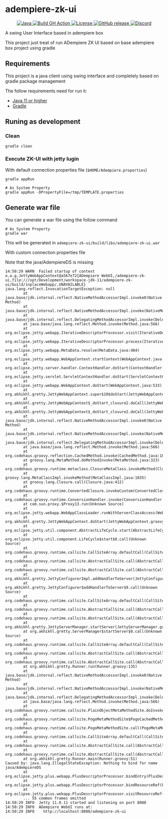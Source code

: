 # adempiere-zk-ui

<p align="center">
  <a href="https://adoptium.net/es/temurin/releases/?version=11">
    <img src="https://badgen.net/badge/Java/11/orange" alt="Java">
  </a>
  <a href="https://github.com/adempiere/adempiere-zk-ui/actions/workflows/build.yml">
    <img src="https://github.com/adempiere/adempiere-zk-ui/actions/workflows/build.yml/badge.svg" alt="Build GH Action">
  </a>
  <a href="https://github.com/adempiere/adempiere-zk-ui/blob/master/LICENSE">
    <img src="https://img.shields.io/badge/license-GNU/GPL%20(v2)-blue" alt="License">
  </a>
  <a href="https://github.com/adempiere/adempiere-zk-ui/releases/latest">
    <img src="https://img.shields.io/github/release/adempiere/adempiere-zk-ui.svg" alt="GitHub release">
  </a>
  <a href="https://discord.gg/T6eH6A7PJZ">
    <img src="https://badgen.net/badge/discord/join%20chat" alt="Discord">
  </a>
</p>

A swing User Interface based in adempiere box

This project just treat of run ADempiere ZK UI based on base adempiere box project using gradle

## Requirements

This project is a java client using swing interface and completely based on gradle package management

The follow requirements need for run it:

- [Java 11 or higher](https://adoptopenjdk.net/)
- [Gradle](https://gradle.org/install/)

## Runing as development
### Clean
```shell
gradle clean
```

### Execute ZK-UI with jetty lugin
With default connection properties file (`$HOME/Adempiere.properties`)
```shell
gradle appRun
```

```shell
# As System Property
gradle appRun -DPropertyFile=/tmp/TEMPLATE.properties
```


## Generate war file

You can generate a war file using the follow command

```shell
# As System Property
gradle war
```

This will be generated in `adempiere-zk-ui/build/libs/adempiere-zk-ui.war`


With custom connection properties file

Note that the java/AdempiereDS is missing


```Shell
14:50:29 WARN  Failed startup of context o.a.g.JettyWebAppContext@a567e72{ADempiere WebUI,/adempiere-zk-ui,file:///opt/Development/workspace-jdk-11/adempiere-zk-ui/build/inplaceWebapp/,UNAVAILABLE}
java.lang.reflect.InvocationTargetException: null
        at java.base/jdk.internal.reflect.NativeMethodAccessorImpl.invoke0(Native Method)
        at java.base/jdk.internal.reflect.NativeMethodAccessorImpl.invoke(NativeMethodAccessorImpl.java:62)
        at java.base/jdk.internal.reflect.DelegatingMethodAccessorImpl.invoke(DelegatingMethodAccessorImpl.java:43)
        at java.base/java.lang.reflect.Method.invoke(Method.java:566)
        at org.eclipse.jetty.webapp.IterativeDescriptorProcessor.visit(IterativeDescriptorProcessor.java:81)
        at org.eclipse.jetty.webapp.IterativeDescriptorProcessor.process(IterativeDescriptorProcessor.java:69)
        at org.eclipse.jetty.webapp.MetaData.resolve(MetaData.java:484)
        at org.eclipse.jetty.webapp.WebAppContext.startContext(WebAppContext.java:1304)
        at org.eclipse.jetty.server.handler.ContextHandler.doStart(ContextHandler.java:896)
        at org.eclipse.jetty.servlet.ServletContextHandler.doStart(ServletContextHandler.java:306)
        at org.eclipse.jetty.webapp.WebAppContext.doStart(WebAppContext.java:533)
        at org.akhikhl.gretty.JettyWebAppContext.super$10$doStart(JettyWebAppContext.groovy)
        at org.akhikhl.gretty.JettyWebAppContext$_doStart_closure2.doCall(JettyWebAppContext.groovy:47)
        at org.akhikhl.gretty.JettyWebAppContext$_doStart_closure2.doCall(JettyWebAppContext.groovy)
        at java.base/jdk.internal.reflect.NativeMethodAccessorImpl.invoke0(Native Method)
        at java.base/jdk.internal.reflect.NativeMethodAccessorImpl.invoke(NativeMethodAccessorImpl.java:62)
        at java.base/jdk.internal.reflect.DelegatingMethodAccessorImpl.invoke(DelegatingMethodAccessorImpl.java:43)
        at java.base/java.lang.reflect.Method.invoke(Method.java:566)
        at org.codehaus.groovy.reflection.CachedMethod.invoke(CachedMethod.java:107)
        at groovy.lang.MetaMethod.doMethodInvoke(MetaMethod.java:323)
        at org.codehaus.groovy.runtime.metaclass.ClosureMetaClass.invokeMethod(ClosureMetaClass.java:274)
        at groovy.lang.MetaClassImpl.invokeMethod(MetaClassImpl.java:1035)
        at groovy.lang.Closure.call(Closure.java:412)
        at org.codehaus.groovy.runtime.ConvertedClosure.invokeCustom(ConvertedClosure.java:50)
        at org.codehaus.groovy.runtime.ConversionHandler.invoke(ConversionHandler.java:112)
        at com.sun.proxy.$Proxy13.run(Unknown Source)
        at org.eclipse.jetty.webapp.WebAppClassLoader.runWithServerClassAccess(WebAppClassLoader.java:134)
        at org.akhikhl.gretty.JettyWebAppContext.doStart(JettyWebAppContext.groovy:46)
        at org.eclipse.jetty.util.component.AbstractLifeCycle.start(AbstractLifeCycle.java:93)
        at org.eclipse.jetty.util.component.LifeCycle$start$0.call(Unknown Source)
        at org.codehaus.groovy.runtime.callsite.CallSiteArray.defaultCall(CallSiteArray.java:47)
        at org.codehaus.groovy.runtime.callsite.AbstractCallSite.call(AbstractCallSite.java:125)
        at org.codehaus.groovy.runtime.callsite.AbstractCallSite.call(AbstractCallSite.java:130)
        at org.akhikhl.gretty.JettyConfigurerImpl.addHandlerToServer(JettyConfigurerImpl.groovy:323)
        at org.akhikhl.gretty.JettyConfigurer$addHandlerToServer$9.call(Unknown Source)
        at org.codehaus.groovy.runtime.callsite.CallSiteArray.defaultCall(CallSiteArray.java:47)
        at org.codehaus.groovy.runtime.callsite.AbstractCallSite.call(AbstractCallSite.java:125)
        at org.codehaus.groovy.runtime.callsite.AbstractCallSite.call(AbstractCallSite.java:148)
        at org.akhikhl.gretty.JettyServerManager.startServer(JettyServerManager.groovy:59)
        at org.akhikhl.gretty.ServerManager$startServer$0.call(Unknown Source)
        at org.codehaus.groovy.runtime.callsite.CallSiteArray.defaultCall(CallSiteArray.java:47)
        at org.codehaus.groovy.runtime.callsite.AbstractCallSite.call(AbstractCallSite.java:125)
        at org.codehaus.groovy.runtime.callsite.AbstractCallSite.call(AbstractCallSite.java:139)
        at org.akhikhl.gretty.Runner.run(Runner.groovy:135)
        at java.base/jdk.internal.reflect.NativeMethodAccessorImpl.invoke0(Native Method)
        at java.base/jdk.internal.reflect.NativeMethodAccessorImpl.invoke(NativeMethodAccessorImpl.java:62)
        at java.base/jdk.internal.reflect.DelegatingMethodAccessorImpl.invoke(DelegatingMethodAccessorImpl.java:43)
        at java.base/java.lang.reflect.Method.invoke(Method.java:566)
        at org.codehaus.groovy.runtime.callsite.PlainObjectMetaMethodSite.doInvoke(PlainObjectMetaMethodSite.java:43)
        at org.codehaus.groovy.runtime.callsite.PogoMetaMethodSite$PogoCachedMethodSiteNoUnwrapNoCoerce.invoke(PogoMetaMethodSite.java:193)
        at org.codehaus.groovy.runtime.callsite.PogoMetaMethodSite.call(PogoMetaMethodSite.java:73)
        at org.codehaus.groovy.runtime.callsite.CallSiteArray.defaultCall(CallSiteArray.java:47)
        at org.codehaus.groovy.runtime.callsite.AbstractCallSite.call(AbstractCallSite.java:125)
        at org.codehaus.groovy.runtime.callsite.AbstractCallSite.call(AbstractCallSite.java:130)
        at org.akhikhl.gretty.Runner.main(Runner.groovy:51)
Caused by: java.lang.IllegalStateException: Nothing to bind for name java/AdempiereDS
        at org.eclipse.jetty.plus.webapp.PlusDescriptorProcessor.bindEntry(PlusDescriptorProcessor.java:892)
        at org.eclipse.jetty.plus.webapp.PlusDescriptorProcessor.bindResourceRef(PlusDescriptorProcessor.java:814)
        at org.eclipse.jetty.plus.webapp.PlusDescriptorProcessor.visitResourceRef(PlusDescriptorProcessor.java:221)
        ... 55 common frames omitted
14:50:29 INFO  Jetty 11.0.11 started and listening on port 8080
14:50:29 INFO  ADempiere WebUI runs at:
14:50:29 INFO    http://localhost:8080/adempiere-zk-ui
```